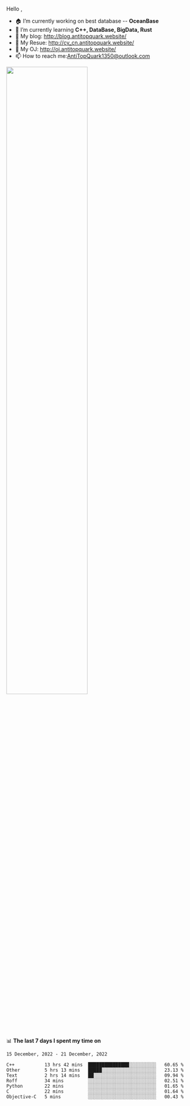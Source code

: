 
Hello , 

- 🏠 I’m currently working on best database -- **OceanBase**
- 🌱 I’m currently learning **C++, DataBase, BigData, Rust**
- 🔭 My blog:   http://blog.antitopquark.website/ 
- 👦 My Resue:  http://cv_cn.antitopquark.website/
- 🚉 My OJ:     http://oj.antitopquark.website/
- 📫 How to reach me:AntiTopQuark1350@outlook.com


<img width="65%" src="https://github-readme-stats.vercel.app/api?username=AntiTopQuark&show_icons=true&count_private=true&hide=prs&theme=default_repocard">


📊 **The last 7 days I spent my time on** 

<!--START_SECTION:waka-->
```text
15 December, 2022 - 21 December, 2022

C++           13 hrs 42 mins  ███████████████░░░░░░░░░░   60.65 % 
Other         5 hrs 13 mins   █████░░░░░░░░░░░░░░░░░░░░   23.13 % 
Text          2 hrs 14 mins   ██░░░░░░░░░░░░░░░░░░░░░░░   09.94 % 
Roff          34 mins         ░░░░░░░░░░░░░░░░░░░░░░░░░   02.51 % 
Python        22 mins         ░░░░░░░░░░░░░░░░░░░░░░░░░   01.65 % 
C             22 mins         ░░░░░░░░░░░░░░░░░░░░░░░░░   01.64 % 
Objective-C   5 mins          ░░░░░░░░░░░░░░░░░░░░░░░░░   00.43 %
```
<!--END_SECTION:waka-->


